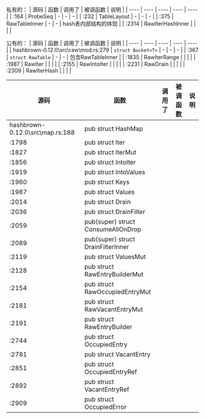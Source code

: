 
私有的：
| 源码 | 函数 | 调用了 | 被调函数 | 说明 |
| ---- | ---- | ---- | ---- | ---- |
| :164 | ProbeSeq | - | - | - |
| :232 | TableLayout | - | - | - |
| :375 | RawTableInner | - | - | hash表内部结构的体现 |
| :2314 | RawIterHashInner |  |  |  |

公有的：
| 源码 | 函数 | 调用了 | 被调函数 | 说明 |
| ---- | ---- | ---- | ---- | ---- |
| hashbrown-0.12.0\src\raw\mod.rs:279 | `struct Bucket<T>` | - | - | - |
| :367 | `struct RawTable` | - | - | 包含RawTableInner |
| :1835 | RawIterRange |  |  |  |
| :1987 | RawIter |  |  |  |
| :2155 | RawIntoIter |  |  |  |
| :2231 | RawDrain |  |  |  |
| :2309 | RawIterHash |  |  |  |

| 源码 | 函数 | 调用了 | 被调函数 | 说明 |
| ---- | ---- | ---- | ---- | ---- |
| hashbrown-0.12.0\src\map.rs:188 | pub struct HashMap |  |  |  |
| :1798 | pub struct Iter |  |  |  |
| :1827 | pub struct IterMut |  |  |  |
| :1856 | pub struct IntoIter |  |  |  |
| :1919 | pub struct IntoValues |  |  |  |
| :1960 | pub struct Keys |  |  |  |
| :1987 | pub struct Values |  |  |  |
| :2014 | pub struct Drain |  |  |  |
| :2036 | pub struct DrainFilter |  |  |  |
| :2059 | pub(super) struct ConsumeAllOnDrop |  |  |  |
| :2089 | pub(super) struct DrainFilterInner |  |  |  |
| :2119 | pub struct ValuesMut |  |  |  |
| :2128 | pub struct RawEntryBuilderMut |  |  |  |
| :2154 | pub struct RawOccupiedEntryMut |  |  |  |
| :2181 | pub struct RawVacantEntryMut |  |  |  |
| :2191 | pub struct RawEntryBuilder |  |  |  |
| :2744 | pub struct OccupiedEntry |  |  |  |
| :2781 | pub struct VacantEntry |  |  |  |
| :2851 | pub struct OccupiedEntryRef |  |  |  |
| :2892 | pub struct VacantEntryRef |  |  |  |
| :2909 | pub struct OccupiedError |  |  |  |

